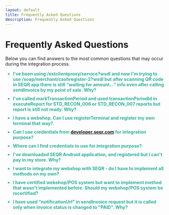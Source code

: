 ```yaml
---
layout: default
title: Frequently Asked Questions
description: Frequently Asked Questions
---
```


Frequently Asked Questions
=============

Below you can find answers to the most common questions that may occur during the integration process.
 
<script>
 $(document).ready(function() {
 
    $('.faq_question').click(function() {
 
        if ($(this).parent().is('.open')){
            $(this).closest('.faq').find('.faq_answer_container').animate({'height':'0'},500);
            $(this).closest('.faq').removeClass('open');
 
            }else{
                var newHeight =$(this).closest('.faq').find('.faq_answer').height() +'px';
                $(this).closest('.faq').find('.faq_answer_container').animate({'height':newHeight},500);
                $(this).closest('.faq').addClass('open');
            }
 
    });
 
});
</script>
<style>
/*FAQS*/
.faq_question {
    margin: 0px;
    padding: 0px 0px 5px 0px;
    display: inline-block;
    cursor: pointer;
    font-weight: bold;
    color: #2EAE9B;
}
 
.faq_answer_container {
    height: 0px;
    overflow: hidden;
    padding: 0px;
    color: #000000;
}

.faq_container {
	margin-bottom: 5px;
}
 
</style>
 
<ul>
<div class="faq_container">
  <div class="faq">
      <div class="faq_question"><li>I've been using /extclientproxy/service?wsdl and now I'm trying to use /soap/merchant/cashregister-2?wsdl but after scanning QR code in SEQR app there is still “waiting for amount...” info even after calling sendInvoice by my point of sale. Why?</li></div>
      <div class="faq_answer_container">
        <div class="faq_answer">Probably the reason is missing
          <pre>
            <code class="python"><span class="n">&lt;</span>acknowledgmentMode<span>&gt;</span>NO_ACKNOWLEDGMENT<span>&lt;</span><span>/</span>acknowledgmentMode<span>&gt;</span></code>
          </pre>in your sendInvoice request. See <a href="/merchant/reference/api.html">API</a> for details.
        </div>
      </div>
 </div>
</div>
<div class="faq_container">
  <div class="faq">
    <div class="faq_question"><li>I've called markTransactionPeriod and used transactionPeriodId in executeReport for STD_RECON_006 or STD_RECON_007 reports but report is still not ready. Why?</li></div>
    <div class="faq_answer_container">
      <div class="faq_answer">In order to use terminal related reports you have to specify that terminal in markTransactionPeriod call by adding:
        <pre>
          <code class="python"><span class="p">&lt;</span><span class="n">parameters</span><span class="o">&gt;</span>
            <span class="o">&lt;</span><span class="n">entry</span><span class="o">&gt;</span>
            <span class="o">&lt;</span>key<span class="o">&gt;</span><span class="n">TERMINALID</span><span class="o">&gt;</span><span class="n"></span><span class="o">&lt;/</span><span class="n">key</span><span class="o">&gt;</span>
            <span class="o">&lt;</span>value<span class="o">&gt;</span><span class="n"><span class="o">&lt;</span>YOUR_TERMINAL_ID_HERE</span><span class="o">&gt;</span><span class="o">&lt;/</span><span class="n">value</span><span class="o">&gt;</span>
            <span class="o">&lt;/</span><span class="n">entry</span><span class="o">&gt;</span>
            <span class="o">&lt;/</span><span class="n">parameters</span><span class="o">&gt;</span>
          </code>
        </pre>in your sendInvoice request. See <a href="/merchant/reference/api.html">API</a> for details.
      </div>
    </div>
  </div>
</div>
<div class="faq_container">
  <div class="faq">
    <div class="faq_question"><li>I have a webshop. Can I use registerTerminal and register my own terminal that way?</li></div>
    <div class="faq_answer_container">
      <div class="faq_answer">No, you can't. Terminal registered by registerTerminal call will be of type “cash register”, so there will always be only one transaction on it. Every new sendInvoice call will cancel previous invoice. You have to use terminalID/password provided by Seamless.</div>        
    </div>
  </div>
</div>
<div class="faq_container">
  <div class="faq">
    <div class="faq_question"><li>Can I use credentials from <a href="developer.seqr.com">developer.seqr.com</a> for integration purpose?</li></div>
    <div class="faq_answer_container">
      <div class="faq_answer">No, you can't. You should use credentials provided by Integrations team in startup kit as these credentials are unique and will be used during certification.</div>        
    </div>
  </div>
</div>
<div class="faq_container">
  <div class="faq">
    <div class="faq_question"><li>Where can I find credentials to use for integration purpose?</li></div>
    <div class="faq_answer_container">
      <div class="faq_answer">Please check the document which name starts with “Account_information”</div>        
    </div>
  </div>
</div>
<div class="faq_container">
  <div class="faq">
    <div class="faq_question"><li>I've downloaded SEQR Android application, and registered but I can't pay in my store. Why?</li></div>
    <div class="faq_answer_container">
      <div class="faq_answer">Make sure you have chosen <b>Extdev</b> server from the list during registration.</div>
    </div>
  </div>
</div>
<div class="faq_container">
  <div class="faq">
    <div class="faq_question"><li>I want to integrate my webshop with SEQR - do I have to implement all methods on my own?</li></div>
    <div class="faq_answer_container">
      <div class="faq_answer">You can implement all methods on your own the way you like. You can also use our <a href="https://github.com/SeamlessDistribution/seqr-webshop-plugin">plugin</a> which will simplify generating QR code and calling getPaymentStatus.</div>        
    </div>
  </div>
</div>
<div class="faq_container">
  <div class="faq">
    <div class="faq_question"><li>I have certified webshop/POS system but want to implement method that wasn't implemented before. Should my webshop/POS system be recertified?</li></div>
    <div class="faq_answer_container">
      <div class="faq_answer">Yes. Every change made in SEQR API implementation should be recertified in order to avoid regression errors.</div>
    </div>
  </div>
</div>
<div class="faq_container">
  <div class="faq">
    <div class="faq_question"><li>I have used "notificationUrl" in sendInvoice request but it is called only when invoice status is changed to "PAID". Why?</li></div>
    <div class="faq_answer_container">
      <div class="faq_answer">Unfortunately the URL defined in "notificationUrl" will currently be called only once invoice is PAID. So if you're not using our <a href="https://github.com/SeamlessDistribution/seqr-webshop-plugin">plugin</a> then you have to implement getPaymentStatus and check status of invoice on your own.</div>
    </div>
  </div>
</div>
</ul>













